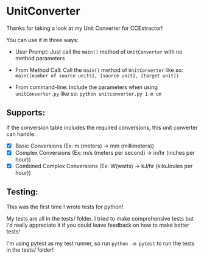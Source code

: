 # UnitConverter

Thanks for taking a look at my Unit Converter for CCExtractor!

You can use it in three ways:

- User Prompt: Just call the `main()` method of `UnitConverter` with no method parameters

- From Method Call: Call the `main()` method of `UnitConverter` like so:  `main([number of source units], [source unit], [target unit])`

- From command-line: Include the parameters when using `unitConverter.py` like so: `python unitconverter.py 1 m cm`

## Supports:

If the conversion table includes the required conversions, this unit converter can handle:

- [x] Basic Conversions (Ex: m (meters) -> mm (millimeters))
- [x] Complex Conversions (Ex: m/s (meters per second) -> in/hr (inches per hour))
- [x] Combined Complex Conversions (Ex: W(watts) -> kJ/hr (kiloJoules per hour))

## Testing:

This was the first time I wrote tests for python!

My tests are all in the tests/ folder. I tried to make comprehensive tests but I'd really appreciate it if you could leave feedback on how to make better tests!

I'm using pytest as my test runner, so run `python -m pytest` to run the tests in the tests/ folder!